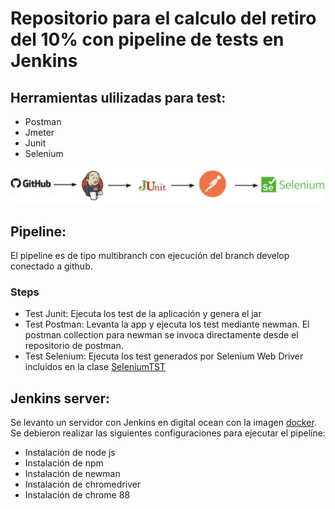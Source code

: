 # Repositorio para el calculo del retiro del 10% con pipeline de tests en Jenkins

## Herramientas ulilizadas para test:

- Postman
- Jmeter
- Junit
- Selenium

![alt text](/resources/pipeline.png)


## Pipeline:

 El pipeline es de tipo multibranch con ejecución del branch develop conectado a github.

### Steps


- Test Junit: Ejecuta los test de la aplicación y genera el jar
- Test Postman: Levanta la app y ejecuta los test mediante newman. El postman collection para newman se invoca directamente desde el repositorio de postman.
- Test Selenium: Ejecuta los test generados por Selenium Web Driver incluidos en la clase [SeleniumTST](/src/test/java/com/devops/dxc/devops/DevopsApplicationTests.java)

## Jenkins server:

Se levanto un servidor con Jenkins en digital ocean con la imagen [docker](https://hub.docker.com/r/jenkins/jenkins). Se debieron realizar las siguientes configuraciones para ejecutar el pipeline:

- Instalación de node js
- Instalación de npm
- Instalación de newman
- Instalación de chromedriver
- Instalación de chrome 88



